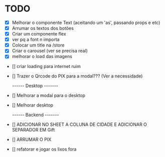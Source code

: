 # TODO

- [x] Melhorar o componente Text (aceitando um 'as', passando props e etc)
- [x] Arrumar os textos dos botões
- [x] Criar um componente flex
- [x] ver pq a font n importa
- [x] Colocar um title na /store
- [x] Criar o carousel (ver se precisa real)
- [x] melhorar o load das imagens
- [] criar loading para internet ruim
- [] Trazer o Qrcode do PIX para a modal??? (Ver a necessidade)

  ------ Desktop -------

- [] Melhorar a modal para o desktop
- [] Melhorar desktop

  ------ Backend -------

- [] ADICIONAR NO SHEET A COLUNA DE CIDADE E ADICIONAR O SEPARADOR EM Gift
- [] ARRUMAR O PIX

- [] refatorar e jogar os lixos fora
